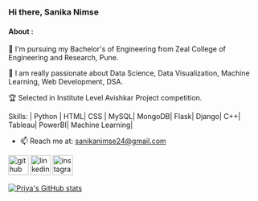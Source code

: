 ### Hi there, Sanika Nimse
#### About :

🔭 I'm  pursuing my Bachelor's of Engineering from Zeal College of Engineering and Research, Pune.

🔭 I am really passionate about Data Science, Data Visualization, Machine Learning, Web Development, DSA.  

🏆 Selected in Institute Level Avishkar Project competition.

Skills: | Python | HTML| CSS | MySQL| MongoDB| Flask| Django| C++| Tableau| PowerBI| Machine Learning| 
- 📫 Reach me at: sanikanimse24@gmail.com 


[<img src='https://cdn.jsdelivr.net/npm/simple-icons@3.0.1/icons/github.svg' alt='github' height='40'>](https://github.com/Sanika-Nimse)  [<img src='https://cdn.jsdelivr.net/npm/simple-icons@3.0.1/icons/linkedin.svg' alt='linkedin' height='40'>](https://www.linkedin.com/in/s/)  [<img src='https://cdn.jsdelivr.net/npm/simple-icons@3.0.1/icons/instagram.svg' alt='instagram' height='40'>](https://www.instagram.com/_saniii_06_/) 

[![Priya's GitHub stats](https://github-readme-stats.vercel.app/api?username=priya6971)](https://github.com/priya6971/github-readme-stats)
